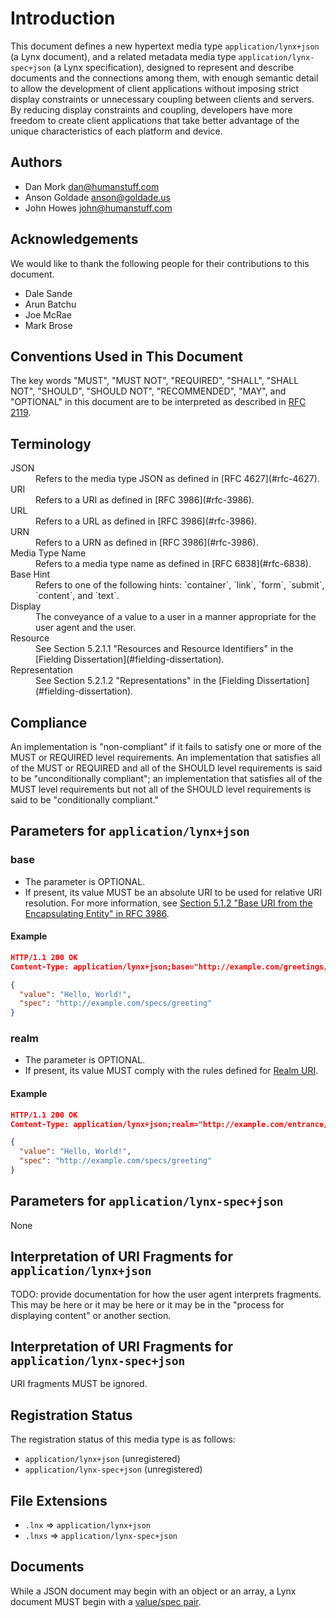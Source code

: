 # Introduction

This document defines a new hypertext media type `application/lynx+json` (a Lynx document), and a related metadata media type `application/lynx-spec+json` (a Lynx specification), designed to represent and describe documents and the connections among them, with enough semantic detail to allow the development of client applications without imposing strict display constraints or unnecessary coupling between clients and servers. By reducing display constraints and coupling, developers have more freedom to create client applications that take better advantage of the unique characteristics of each platform and device.

## Authors

- Dan Mork [dan@humanstuff.com](mailto:dan@humanstuff.com)
- Anson Goldade [anson@goldade.us](mailto:anson@goldade.us)
- John Howes [john@humanstuff.com](mailto:john@humanstuff.com)

## Acknowledgements

We would like to thank the following people for their contributions to this document.

- Dale Sande
- Arun Batchu
- Joe McRae
- Mark Brose

## Conventions Used in This Document

The key words "MUST", "MUST NOT", "REQUIRED", "SHALL", "SHALL NOT", "SHOULD", "SHOULD NOT", "RECOMMENDED", "MAY", and "OPTIONAL" in this document are to be interpreted as described in [RFC 2119](#rfc-2119).

## Terminology

<dl>
<dt><a name="json">JSON</a></dt>
<dd>Refers to the media type JSON as defined in [RFC 4627](#rfc-4627).</dd>
<dt><a name="uri">URI</a></dt>
<dd>Refers to a URI as defined in [RFC 3986](#rfc-3986).</dd>
<dt><a name="url">URL</a></dt>
<dd>Refers to a URL as defined in [RFC 3986](#rfc-3986).</dd>
<dt><a name="urn">URN</a></dt>
<dd>Refers to a URN as defined in [RFC 3986](#rfc-3986).</dd>
<dt><a name="media-type-name">Media Type Name</a></dt>
<dd>Refers to a media type name as defined in [RFC 6838](#rfc-6838).</dd>
<dt><a name="base-hint">Base Hint</a></dt>
<dd>Refers to one of the following hints: `container`, `link`, `form`, `submit`, `content`, and `text`.</dd>
<dt><a name="display">Display</a></dt>
<dd>The conveyance of a value to a user in a manner appropriate for the user agent and the user.</dd>
<dt><a name="resource">Resource</a></dt>
<dd>See Section 5.2.1.1 "Resources and Resource Identifiers" in the [Fielding Dissertation](#fielding-dissertation).</dd>
<dt><a name="representation">Representation</a></dt>
<dd>See Section 5.2.1.2 "Representations" in the [Fielding Dissertation](#fielding-dissertation).</dd>
</dl>

## Compliance

An implementation is "non-compliant" if it fails to satisfy one or more of the MUST or REQUIRED level requirements. An implementation that satisfies all of the MUST or REQUIRED and all of the SHOULD level requirements is said to be "unconditionally compliant"; an implementation that satisfies all of the MUST level requirements but not all of the SHOULD level requirements is said to be "conditionally compliant."

## Parameters for `application/lynx+json`

### base

- The parameter is OPTIONAL.
- If present, its value MUST be an absolute URI to be used for relative URI resolution. For more information, see [Section 5.1.2 "Base URI from the Encapsulating Entity" in RFC 3986](#rfc-3986).

#### Example

```json
HTTP/1.1 200 OK
Content-Type: application/lynx+json;base="http://example.com/greetings/hello-world"

{
  "value": "Hello, World!",
  "spec": "http://example.com/specs/greeting"
}

```

### realm

- The parameter is OPTIONAL.
- If present, its value MUST comply with the rules defined for [Realm URI](#realm-uri).

#### Example

```json
HTTP/1.1 200 OK
Content-Type: application/lynx+json;realm="http://example.com/entrance/greeter"

{
  "value": "Hello, World!",
  "spec": "http://example.com/specs/greeting"
}

```

## Parameters for `application/lynx-spec+json`

None

## Interpretation of URI Fragments for `application/lynx+json`

TODO: provide documentation for how the user agent interprets fragments. This may be here or it may be here or it may be in the "process for displaying content" or another section.

## Interpretation of URI Fragments for `application/lynx-spec+json`

URI fragments MUST be ignored.

## Registration Status

The registration status of this media type is as follows:

- `application/lynx+json` (unregistered)
- `application/lynx-spec+json` (unregistered)

## File Extensions

- `.lnx` => `application/lynx+json`
- `.lnxs` => `application/lynx-spec+json`

## Documents

While a JSON document may begin with an object or an array, a Lynx document MUST begin with a [value/spec pair](#content).
